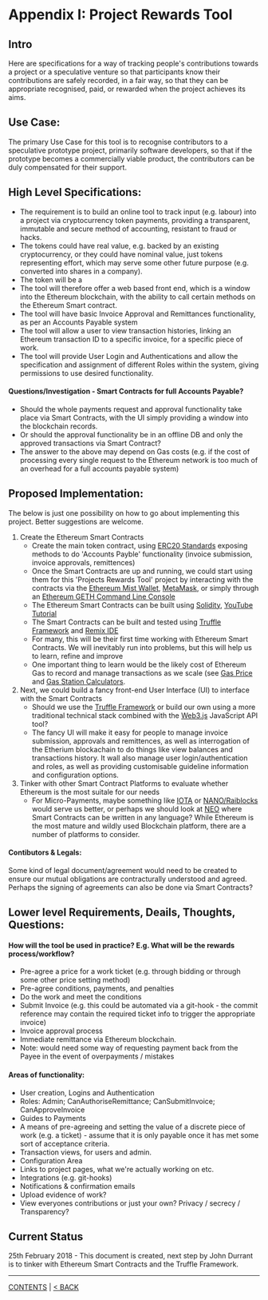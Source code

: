 # Appendix I: Project Rewards Tool

## Intro
Here are specifications for a way of tracking people's contributions towards a project or a speculative venture so that participants know their contributions are safely recorded, in a fair way, so that they can be appropriate  recognised, paid, or rewarded when the project achieves its aims.

## Use Case:
The primary Use Case for this tool is to recognise contributors to a speculative prototype project, primarily software developers, so that if the prototype becomes a commercially viable product, the contributors can be duly compensated for their support.

## High Level Specifications:

* The requirement is to build an online tool to track input (e.g. labour) into a project via cryptocurrency token payments, providing a transparent, immutable and secure method of accounting, resistant to fraud or hacks. 
* The tokens could have real value, e.g. backed by an existing cryptocurrency, or they could have nominal value, just tokens representing effort, which may serve some other future purpose (e.g. converted into shares in a company).
* The token will be a
* The tool will therefore offer a web based front end, which is a window into the Ethereum blockchain, with the ability to call certain methods on the Ethereum Smart contract.
* The tool will have basic Invoice Approval and Remittances functionality, as per an Accounts Payable system
* The tool will allow a user to view transaction histories, linking an Ethereum transaction ID to a specific invoice, for a specific piece of work.
* The tool will provide User Login and Authentications and allow the specification and assignment of different Roles within the system, giving permissions to use desired functionality.


#### Questions/Investigation - Smart Contracts for full Accounts Payable?

* Should the whole payments request and approval functionality take place via Smart Contracts, with the UI simply providing a window into the blockchain records.
* Or should the approval functionality be in an offline DB and only the approved transactions via Smart Contract?
* The answer to the above may depend on Gas costs (e.g. if the cost of processing every single request to the Ethereum network is too much of an overhead for a full accounts payable system)

## Proposed Implementation:
The below is just one possibility on how to go about implementing this project. Better suggestions are welcome.

1. Create the Ethereum Smart Contracts
   - Create the main token contract, using [ERC20 Standards](https://github.com/ethereum/EIPs/blob/master/EIPS/eip-20.md) exposing methods to do 'Accounts Payble' functionality (invoice submission, invoice approvals, remittences)
   - Once the Smart Contracts are up and running, we could start using them for this 'Projects Rewards Tool' project by interacting with the contracts via the [Ethereum Mist Wallet](https://github.com/ethereum/mist/releases), [MetaMask](https://metamask.io/), or simply through an [Ethereum GETH Command Line Console](https://github.com/ethereum/go-ethereum/wiki/Command-Line-Options)
   - The Ethereum Smart Contracts can be built using [Solidity](https://solidity.readthedocs.io/en/develop/), [YouTube Tutorial](https://www.youtube.com/channel/UCaWes1eWQ9TbzA695gl_PtA)
   - The Smart Contracts can be built and tested using [Truffle Framework](http://truffleframework.com/) and [Remix IDE](https://remix.ethereum.org/)
   - For many, this will be their first time working with Ethereum Smart Contracts. We will inevitably run into problems, but this will help us to learn, refine and improve
   - One important thing to learn would be the likely cost of Ethereum Gas to record and manage transactions as we scale (see [Gas Price](https://etherscan.io/chart/gasprice) and [Gas Station Calculators](https://ethgasstation.info/).
1. Next, we could build a fancy front-end User Interface (UI) to interface with the Smart Contracts
   - Should we use the [Truffle Framework](http://truffleframework.com/) or build our own using a more traditional technical stack combined with the [Web3.js](https://github.com/ethereum/web3.js/) JavaScript API tool?
   - The fancy UI will make it easy for people to manage invoice submission, approvals and remittences, as well as interrogation of the Etherium blockachain to do things like view balances and transactions history. It wall also manage user login/authentication and roles, as well as providing customisable guideline information and configuration options.
1. Tinker with other Smart Contract Platforms to evaluate whether Ethereum is the most suitale for our needs
   - For Micro-Payments, maybe something like [IOTA](https://iota.org/) or [NANO/Raiblocks](https://raiblocks.net/) would serve us better, or perhaps we should look at [NEO](https://neo.org/) where Smart Contracts can be written in any language? While Ethereum is the most mature and wildly used Blockchain platform, there are a number of platforms to consider.
   
#### Contibutors & Legals:
Some kind of legal document/agreement would need to be created to ensure our mutual obligations are contracturally understood and agreed.  Perhaps the signing of agreements can also be done via Smart Contracts?


## Lower level Requirements, Deails, Thoughts, Questions:

#### How will the tool be used in practice? E.g. What will be the rewards process/workflow?

* Pre-agree a price for a work ticket (e.g. through bidding or through some other price setting method)
* Pre-agree conditions, payments, and penalties
* Do the work and meet the conditions
* Submit Invoice (e.g. this could be automated via a git-hook - the commit reference may contain the required ticket info to trigger the appropriate invoice)
* Invoice approval process 
* Immediate remittance via Ethereum blockchain.
* Note: would need some way of requesting payment back from the Payee in the event of overpayments / mistakes


#### Areas of functionality:
* User creation, Logins and Authentication
* Roles: Admin; CanAuthoriseRemittance; CanSubmitInvoice; CanApproveInvoice
* Guides to Payments
* A means of pre-agreeing and setting the value of a discrete piece of work (e.g. a ticket) - assume that it is only payable once it has met some sort of acceptance criteria.
* Transaction views, for users and admin.
* Configuration Area
* Links to project pages, what we're actually working on etc.
* Integrations (e.g. git-hooks)
* Notifications & confirmation emails
* Upload evidence of work?
* View everyones contributions or just your own? Privacy / secrecy / Transparency?

## Current Status
25th February 2018 - This document is created, next step by John Durrant is to tinker with Ethereum Smart Contracts and the Truffle Framework.



----------
[CONTENTS](README.md) | [< BACK](references.md)
